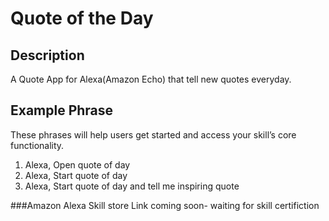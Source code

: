 # Quote of the Day


## Description

A Quote App for Alexa(Amazon Echo) that tell new quotes everyday.


## Example Phrase
These phrases will help users get started and access your skill’s core functionality.

1. Alexa, Open quote of day
2. Alexa, Start quote of day
3. Alexa, Start quote of day and tell me inspiring quote

###Amazon Alexa Skill store Link
coming soon- waiting for skill certifiction
